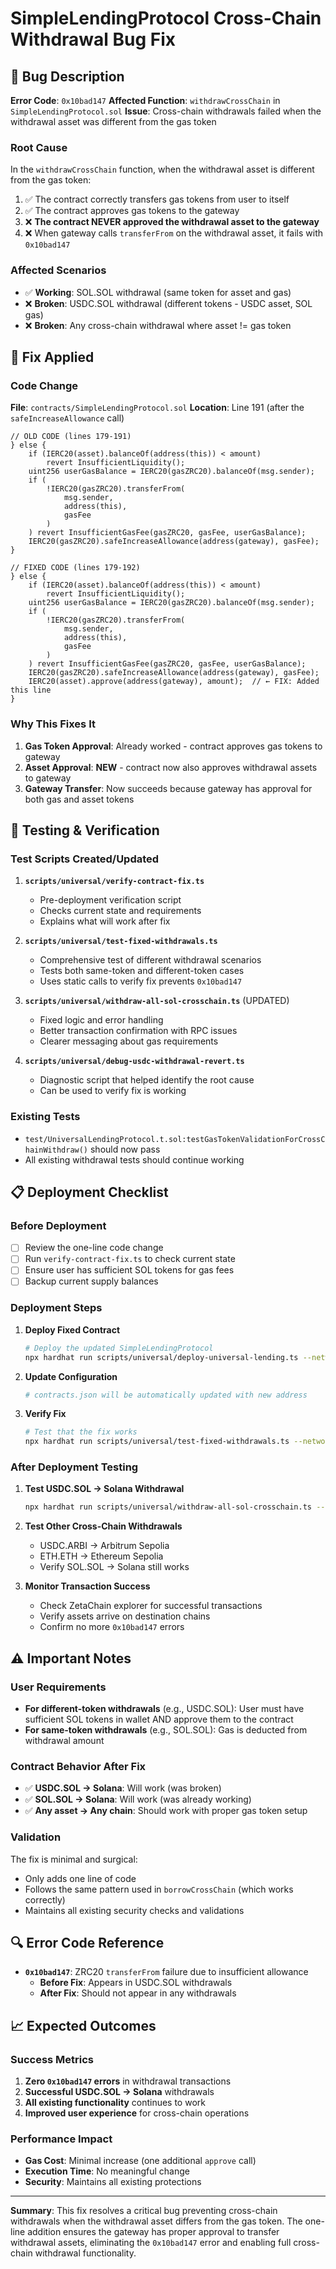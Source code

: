 # SimpleLendingProtocol Cross-Chain Withdrawal Bug Fix

## 🐛 Bug Description

**Error Code**: `0x10bad147`
**Affected Function**: `withdrawCrossChain` in `SimpleLendingProtocol.sol`
**Issue**: Cross-chain withdrawals failed when the withdrawal asset was different from the gas token

### Root Cause
In the `withdrawCrossChain` function, when the withdrawal asset is different from the gas token:
1. ✅ The contract correctly transfers gas tokens from user to itself
2. ✅ The contract approves gas tokens to the gateway 
3. ❌ **The contract NEVER approved the withdrawal asset to the gateway**
4. ❌ When gateway calls `transferFrom` on the withdrawal asset, it fails with `0x10bad147`

### Affected Scenarios
- ✅ **Working**: SOL.SOL withdrawal (same token for asset and gas)
- ❌ **Broken**: USDC.SOL withdrawal (different tokens - USDC asset, SOL gas)
- ❌ **Broken**: Any cross-chain withdrawal where asset != gas token

## 🔧 Fix Applied

### Code Change
**File**: `contracts/SimpleLendingProtocol.sol`
**Location**: Line 191 (after the `safeIncreaseAllowance` call)

```solidity
// OLD CODE (lines 179-191)
} else {
    if (IERC20(asset).balanceOf(address(this)) < amount)
        revert InsufficientLiquidity();
    uint256 userGasBalance = IERC20(gasZRC20).balanceOf(msg.sender);
    if (
        !IERC20(gasZRC20).transferFrom(
            msg.sender,
            address(this),
            gasFee
        )
    ) revert InsufficientGasFee(gasZRC20, gasFee, userGasBalance);
    IERC20(gasZRC20).safeIncreaseAllowance(address(gateway), gasFee);
}

// FIXED CODE (lines 179-192)  
} else {
    if (IERC20(asset).balanceOf(address(this)) < amount)
        revert InsufficientLiquidity();
    uint256 userGasBalance = IERC20(gasZRC20).balanceOf(msg.sender);
    if (
        !IERC20(gasZRC20).transferFrom(
            msg.sender,
            address(this),
            gasFee
        )
    ) revert InsufficientGasFee(gasZRC20, gasFee, userGasBalance);
    IERC20(gasZRC20).safeIncreaseAllowance(address(gateway), gasFee);
    IERC20(asset).approve(address(gateway), amount);  // ← FIX: Added this line
}
```

### Why This Fixes It
1. **Gas Token Approval**: Already worked - contract approves gas tokens to gateway
2. **Asset Approval**: **NEW** - contract now also approves withdrawal assets to gateway
3. **Gateway Transfer**: Now succeeds because gateway has approval for both gas and asset tokens

## 🧪 Testing & Verification

### Test Scripts Created/Updated

1. **`scripts/universal/verify-contract-fix.ts`**
   - Pre-deployment verification script
   - Checks current state and requirements
   - Explains what will work after fix

2. **`scripts/universal/test-fixed-withdrawals.ts`**
   - Comprehensive test of different withdrawal scenarios
   - Tests both same-token and different-token cases
   - Uses static calls to verify fix prevents `0x10bad147`

3. **`scripts/universal/withdraw-all-sol-crosschain.ts`** (UPDATED)
   - Fixed logic and error handling
   - Better transaction confirmation with RPC issues
   - Clearer messaging about gas requirements

4. **`scripts/universal/debug-usdc-withdrawal-revert.ts`**
   - Diagnostic script that helped identify the root cause
   - Can be used to verify fix is working

### Existing Tests
- `test/UniversalLendingProtocol.t.sol:testGasTokenValidationForCrossChainWithdraw()` should now pass
- All existing withdrawal tests should continue working

## 📋 Deployment Checklist

### Before Deployment
- [ ] Review the one-line code change
- [ ] Run `verify-contract-fix.ts` to check current state
- [ ] Ensure user has sufficient SOL tokens for gas fees
- [ ] Backup current supply balances

### Deployment Steps
1. **Deploy Fixed Contract**
   ```bash
   # Deploy the updated SimpleLendingProtocol
   npx hardhat run scripts/universal/deploy-universal-lending.ts --network zeta-testnet
   ```

2. **Update Configuration**
   ```bash
   # contracts.json will be automatically updated with new address
   ```

3. **Verify Fix**
   ```bash
   # Test that the fix works
   npx hardhat run scripts/universal/test-fixed-withdrawals.ts --network zeta-testnet
   ```

### After Deployment Testing
1. **Test USDC.SOL → Solana Withdrawal**
   ```bash
   npx hardhat run scripts/universal/withdraw-all-sol-crosschain.ts --network zeta-testnet
   ```

2. **Test Other Cross-Chain Withdrawals**
   - USDC.ARBI → Arbitrum Sepolia  
   - ETH.ETH → Ethereum Sepolia
   - Verify SOL.SOL → Solana still works

3. **Monitor Transaction Success**
   - Check ZetaChain explorer for successful transactions
   - Verify assets arrive on destination chains
   - Confirm no more `0x10bad147` errors

## ⚠️ Important Notes

### User Requirements
- **For different-token withdrawals** (e.g., USDC.SOL): User must have sufficient SOL tokens in wallet AND approve them to the contract
- **For same-token withdrawals** (e.g., SOL.SOL): Gas is deducted from withdrawal amount

### Contract Behavior After Fix
- ✅ **USDC.SOL → Solana**: Will work (was broken)
- ✅ **SOL.SOL → Solana**: Will work (was already working)  
- ✅ **Any asset → Any chain**: Should work with proper gas token setup

### Validation
The fix is minimal and surgical:
- Only adds one line of code
- Follows the same pattern used in `borrowCrossChain` (which works correctly)
- Maintains all existing security checks and validations

## 🔍 Error Code Reference

- **`0x10bad147`**: ZRC20 `transferFrom` failure due to insufficient allowance
  - **Before Fix**: Appears in USDC.SOL withdrawals  
  - **After Fix**: Should not appear in any withdrawals

## 📈 Expected Outcomes

### Success Metrics
1. **Zero `0x10bad147` errors** in withdrawal transactions
2. **Successful USDC.SOL → Solana** withdrawals
3. **All existing functionality** continues to work
4. **Improved user experience** for cross-chain operations

### Performance Impact
- **Gas Cost**: Minimal increase (one additional `approve` call)
- **Execution Time**: No meaningful change
- **Security**: Maintains all existing protections

---

**Summary**: This fix resolves a critical bug preventing cross-chain withdrawals when the withdrawal asset differs from the gas token. The one-line addition ensures the gateway has proper approval to transfer withdrawal assets, eliminating the `0x10bad147` error and enabling full cross-chain withdrawal functionality.
